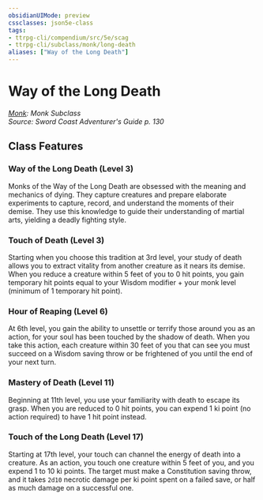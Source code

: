 ```yaml
---
obsidianUIMode: preview
cssclasses: json5e-class
tags:
- ttrpg-cli/compendium/src/5e/scag
- ttrpg-cli/subclass/monk/long-death
aliases: ["Way of the Long Death"]
---
```

# Way of the Long Death
*[Monk](monk-xphb.md): Monk Subclass*  
*Source: Sword Coast Adventurer's Guide p. 130*  


## Class Features

### Way of the Long Death (Level 3)

Monks of the Way of the Long Death are obsessed with the meaning and mechanics of dying. They capture creatures and prepare elaborate experiments to capture, record, and understand the moments of their demise. They use this knowledge to guide their understanding of martial arts, yielding a deadly fighting style.

### Touch of Death (Level 3)

Starting when you choose this tradition at 3rd level, your study of death allows you to extract vitality from another creature as it nears its demise. When you reduce a creature within 5 feet of you to 0 hit points, you gain temporary hit points equal to your Wisdom modifier + your monk level (minimum of 1 temporary hit point).

### Hour of Reaping (Level 6)

At 6th level, you gain the ability to unsettle or terrify those around you as an action, for your soul has been touched by the shadow of death. When you take this action, each creature within 30 feet of you that can see you must succeed on a Wisdom saving throw or be frightened of you until the end of your next turn.

### Mastery of Death (Level 11)

Beginning at 11th level, you use your familiarity with death to escape its grasp. When you are reduced to 0 hit points, you can expend 1 ki point (no action required) to have 1 hit point instead.

### Touch of the Long Death (Level 17)

Starting at 17th level, your touch can channel the energy of death into a creature. As an action, you touch one creature within 5 feet of you, and you expend 1 to 10 ki points. The target must make a Constitution saving throw, and it takes `2d10` necrotic damage per ki point spent on a failed save, or half as much damage on a successful one.